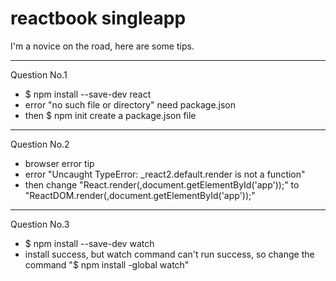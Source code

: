 # reactbook singleapp 
I'm a novice on the road, here are some tips.
***
  Question No.1
* $ npm install --save-dev react
* error "no such file or directory" need package.json
* then $ npm init create a package.json file
***
  Question No.2
* browser error tip
* error "Uncaught TypeError: _react2.default.render is not a function"
* then change "React.render(<App/>,document.getElementById('app'));" to "ReactDOM.render(<App/>,document.getElementById('app'));"
***
  Question No.3
* $ npm install --save-dev watch
* install success, but watch command can't run success, so change the command "$ npm install -global watch"